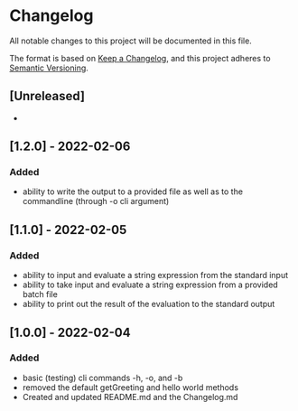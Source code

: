 # Changelog
All notable changes to this project will be documented in this file.

The format is based on [Keep a Changelog](https://keepachangelog.com/en/1.0.0/),
and this project adheres to [Semantic Versioning](https://semver.org/spec/v2.0.0.html).

## [Unreleased]
- 

## [1.2.0] - 2022-02-06
### Added
- ability to write the output to a provided file as well as to the commandline (through -o cli argument)

## [1.1.0] - 2022-02-05
### Added
- ability to input and evaluate a string expression from the standard input
- ability to take input and evaluate a string expression from a provided batch file
- ability to print out the result of the evaluation to the standard output

## [1.0.0] - 2022-02-04
### Added
- basic (testing) cli commands -h, -o, and -b
- removed the default getGreeting and hello world methods
- Created and updated README.md and the Changelog.md
